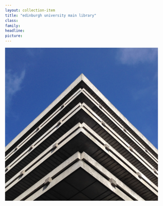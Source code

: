 ```yaml
---
layout: collection-item
title: "edinburgh university main library"
class:	
family:
headline:
picture:
---
```


[![edinburgh university main library](/assets/img/photos/edinburgh-university-main-library-1200x1200.jpg)](/assets/img/photos/edinburgh-university-main-library-1200x1200.jpg)